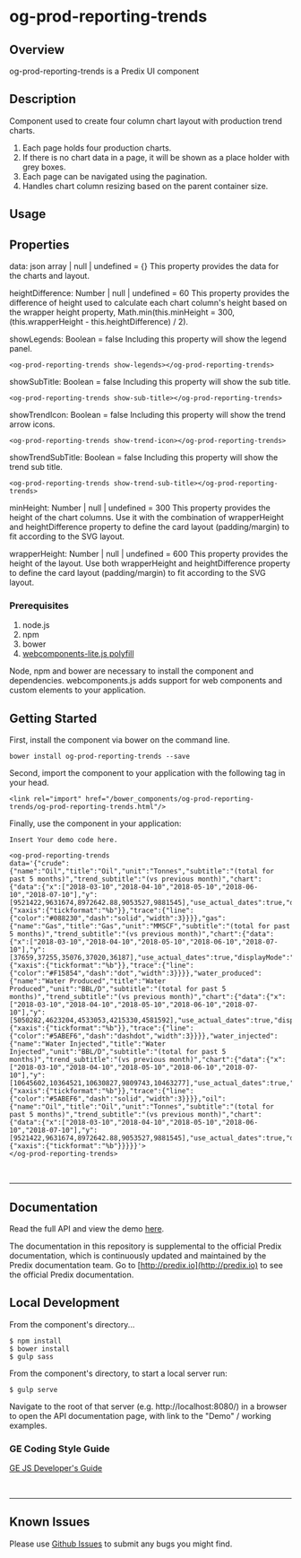# og-prod-reporting-trends

## Overview

og-prod-reporting-trends is a Predix UI component

## Description

Component used to create four column chart layout with production trend charts.

1. Each page holds four production charts.
2. If there is no chart data in a page, it will be shown as a place holder with grey boxes.
3. Each page can be navigated using the pagination.
4. Handles chart column resizing based on the parent container size.

## Usage

<og-prod-reporting-trends data='{{data}}'></og-prod-reporting-trends>

## Properties

data: json array | null | undefined = {}
This property provides the data for the charts and layout.

heightDifference: Number | null | undefined = 60
This property provides the difference of height used to calculate each chart column's height based on the wrapper height property, Math.min(this.minHeight = 300,(this.wrapperHeight - this.heightDifference) / 2).

showLegends: Boolean = false
Including this property will show the legend panel.

```
<og-prod-reporting-trends show-legends></og-prod-reporting-trends>
```

showSubTitle: Boolean = false
Including this property will show the sub title.

```
<og-prod-reporting-trends show-sub-title></og-prod-reporting-trends>
```

showTrendIcon: Boolean = false
Including this property will show the trend arrow icons.

```
<og-prod-reporting-trends show-trend-icon></og-prod-reporting-trends>
```

showTrendSubTitle: Boolean = false
Including this property will show the trend sub title.

```
<og-prod-reporting-trends show-trend-sub-title></og-prod-reporting-trends>
```

minHeight: Number | null | undefined = 300
This property provides the height of the chart columns. Use it with the combination of wrapperHeight and heightDifference property to define the card layout (padding/margin) to fit according to the SVG layout.

wrapperHeight: Number | null | undefined = 600
This property provides the height of the layout. Use both wrapperHeight and heightDifference property to define the card layout (padding/margin) to fit according to the SVG layout.

### Prerequisites

1. node.js
2. npm
3. bower
4. [webcomponents-lite.js polyfill](https://github.com/webcomponents/webcomponentsjs)

Node, npm and bower are necessary to install the component and dependencies. webcomponents.js adds support for web components and custom elements to your application.

## Getting Started

First, install the component via bower on the command line.

```
bower install og-prod-reporting-trends --save
```

Second, import the component to your application with the following tag in your head.

```
<link rel="import" href="/bower_components/og-prod-reporting-trends/og-prod-reporting-trends.html"/>
```

Finally, use the component in your application:

```
Insert Your demo code here.

<og-prod-reporting-trends
data='{"crude":{"name":"Oil","title":"Oil","unit":"Tonnes","subtitle":"(total for past 5 months)","trend_subtitle":"(vs previous month)","chart":{"data":{"x":["2018-03-10","2018-04-10","2018-05-10","2018-06-10","2018-07-10"],"y":[9521422,9631674,8972642.88,9053527,9881545],"use_actual_dates":true,"displayMode":"months","istimestamp":false},"layout":{"xaxis":{"tickformat":"%b"}},"trace":{"line":{"color":"#088230","dash":"solid","width":3}}}},"gas":{"name":"Gas","title":"Gas","unit":"MMSCF","subtitle":"(total for past 5 months)","trend_subtitle":"(vs previous month)","chart":{"data":{"x":["2018-03-10","2018-04-10","2018-05-10","2018-06-10","2018-07-10"],"y":[37659,37255,35076,37020,36187],"use_actual_dates":true,"displayMode":"months","istimestamp":false},"layout":{"xaxis":{"tickformat":"%b"}},"trace":{"line":{"color":"#F15854","dash":"dot","width":3}}}},"water_produced":{"name":"Water Produced","title":"Water Produced","unit":"BBL/D","subtitle":"(total for past 5 months)","trend_subtitle":"(vs previous month)","chart":{"data":{"x":["2018-03-10","2018-04-10","2018-05-10","2018-06-10","2018-07-10"],"y":[5050282,4623204,4533053,4215330,4581592],"use_actual_dates":true,"displayMode":"months","istimestamp":false},"layout":{"xaxis":{"tickformat":"%b"}},"trace":{"line":{"color":"#5ABEF6","dash":"dashdot","width":3}}}},"water_injected":{"name":"Water Injected","title":"Water Injected","unit":"BBL/D","subtitle":"(total for past 5 months)","trend_subtitle":"(vs previous month)","chart":{"data":{"x":["2018-03-10","2018-04-10","2018-05-10","2018-06-10","2018-07-10"],"y":[10645602,10364521,10630827,9809743,10463277],"use_actual_dates":true,"displayMode":"months","istimestamp":false},"layout":{"xaxis":{"tickformat":"%b"}},"trace":{"line":{"color":"#5ABEF6","dash":"solid","width":3}}}},"oil":{"name":"Oil","title":"Oil","unit":"Tonnes","subtitle":"(total for past 5 months)","trend_subtitle":"(vs previous month)","chart":{"data":{"x":["2018-03-10","2018-04-10","2018-05-10","2018-06-10","2018-07-10"],"y":[9521422,9631674,8972642.88,9053527,9881545],"use_actual_dates":true,"displayMode":"months","istimestamp":false},"layout":{"xaxis":{"tickformat":"%b"}}}}}'>
</og-prod-reporting-trends>
```

<br />
<hr />

## Documentation

Read the full API and view the demo [here](https://predixdev.github.io/og-prod-reporting-trends).

The documentation in this repository is supplemental to the official Predix documentation, which is continuously updated and maintained by the Predix documentation team. Go to [http://predix.io](http://predix.io) to see the official Predix documentation.

## Local Development

From the component's directory...

```
$ npm install
$ bower install
$ gulp sass
```

From the component's directory, to start a local server run:

```
$ gulp serve
```

Navigate to the root of that server (e.g. http://localhost:8080/) in a browser to open the API documentation page, with link to the "Demo" / working examples.

### GE Coding Style Guide

[GE JS Developer's Guide](https://github.com/GeneralElectric/javascript)

<br />
<hr />

## Known Issues

Please use [Github Issues](https://github.com/PredixDev/og-prod-reporting-trends/issues) to submit any bugs you might find.
